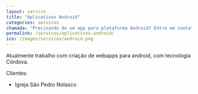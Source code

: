 ```yaml
---
layout: servico
title: "Aplicativos Android"
categories: servicos
chamada: "Precisando de um app para plataforma Android? Entre em contato que conversamos a respeito!"
permalink: /servicos/aplicativos-android/
ico: /images/servicos/android.png
---
```

Atualmente trabalho com criação de webapps para android, com tecnologia Córdova.

Clientes:  
- Igreja São Pedro Nolasco